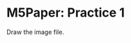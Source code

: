# M5Paper: Practice 1

 Draw the image file.

[](https://raw.githubusercontent.com/hollyhockberry/m5paper-practice1/images/top.jpg)
